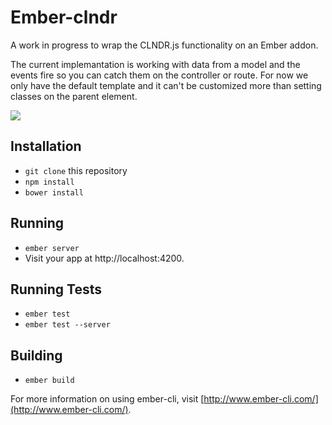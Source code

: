 # Ember-clndr

A work in progress to wrap the CLNDR.js functionality on an Ember addon.

The current implemantation is working with data from a model and the events fire so you can catch them on the controller or route. For now we only have the default template and it can't be customized more than setting classes on the parent element.

![](http://laantorcha.net/playground/ember-clndr.png)

## Installation

* `git clone` this repository
* `npm install`
* `bower install`

## Running

* `ember server`
* Visit your app at http://localhost:4200.

## Running Tests

* `ember test`
* `ember test --server`

## Building

* `ember build`

For more information on using ember-cli, visit [http://www.ember-cli.com/](http://www.ember-cli.com/).
